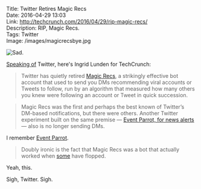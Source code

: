 Title: Twitter Retires Magic Recs  
Date: 2016-04-29 13:03  
Link: http://techcrunch.com/2016/04/29/rip-magic-recs/  
Description: RIP, Magic Recs.  
Tags: Twitter  
Image: /images/magicrecsbye.jpg  

![Sad.][1]
<!-- {.border} -->

[Speaking of][2] Twitter, here's Ingrid Lunden for TechCrunch:

> Twitter has quietly retired [Magic Recs][3], a strikingly effective bot account that used to send you DMs recommending viral accounts or Tweets to follow, run by an algorithm that measured how many others you knew were following an account or Tweet in quick succession.

> Magic Recs was the first and perhaps the best known of Twitter’s DM-based notifications, but there were others. Another Twitter experiment built on the same premise — [Event Parrot, for news alerts][4] — also is no longer sending DMs.

I remember [Event Parrot][5].

> Doubly ironic is the fact that Magic Recs was a bot that actually worked when [some][6] have flopped.

Yeah, this.

Sigh, Twitter. Sigh.

[1]: /images/magicrecsbye.jpg "Magic Recs profile"
[2]: /2016/4/29/twitter-switches-from-social-networking-to-news-on-the-app-store "My earlier post today in regards to Twitter switching categories in the App Store"
[3]: https://twitter.com/magicrecs
[4]: http://techcrunch.com/2013/10/09/twitter-appears-to-be-exploring-personalized-breaking-news-notifications-with-eventparrot-experiment/
[5]: https://twitter.com/eventparrot "Event Parrot on Twitter"
[6]: http://techcrunch.com/2016/03/30/you-are-too-fast-please-take-a-rest/